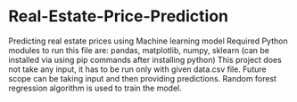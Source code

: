 # Real-Estate-Price-Prediction
Predicting real estate prices using Machine learning model
Required Python modules to run this file are: pandas, matplotlib, numpy, sklearn (can be installed via using pip commands after installing python)
This project does not take any input, it has to be run only with given data.csv file. Future scope can be taking input and then providing predictions.
Random forest regression algorithm is used to train the model.
